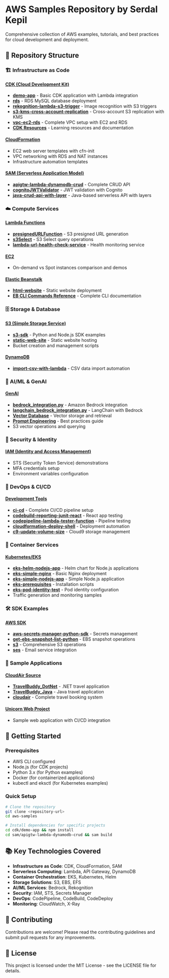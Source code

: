 # AWS Samples Repository by Serdal Kepil

Comprehensive collection of AWS examples, tutorials, and best practices for cloud development and deployment.

## 📁 Repository Structure

### 🏗️ Infrastructure as Code

#### [CDK (Cloud Development Kit)](./cdk/)
- **[demo-app](./cdk/demo-app/)** - Basic CDK application with Lambda integration
- **[rds](./cdk/rds/)** - RDS MySQL database deployment
- **[rekognition-lambda-s3-trigger](./cdk/rekognition-lambda-s3-trigger/)** - Image recognition with S3 triggers
- **[s3-kms-cross-account-replication](./cdk/s3-kms-cross-account-replication/)** - Cross-account S3 replication with KMS
- **[vpc-ec2-rds](./cdk/vpc-ec2-rds/)** - Complete VPC setup with EC2 and RDS
- **[CDK Resources](./cdk/CDK-resources.md)** - Learning resources and documentation

#### [CloudFormation](./cloudformation/)
- EC2 web server templates with cfn-init
- VPC networking with RDS and NAT instances
- Infrastructure automation templates

#### [SAM (Serverless Application Model)](./sam/)
- **[apigtw-lambda-dynamodb-crud](./sam/apigtw-lambda-dynamodb-crud/)** - Complete CRUD API
- **[cognitoJWTValidator](./sam/cognitoJWTValidator/)** - JWT validation with Cognito
- **[java-crud-api-with-layer](./sam/java-crud-api-with-layer/)** - Java-based serverless API with layers

### ☁️ Compute Services

#### [Lambda Functions](./lambda/)
- **[presignedURLFunction](./lambda/presignedURLFunction/)** - S3 presigned URL generation
- **[s3Select](./lambda/s3Select/)** - S3 Select query operations
- **[lambda-url-health-check-service](./lambda-url-health-check-service/)** - Health monitoring service

#### [EC2](./ec2/)
- On-demand vs Spot instances comparison and demos

#### [Elastic Beanstalk](./eb/)
- **[html-website](./eb/html-website/)** - Static website deployment
- **[EB CLI Commands Reference](./eb/README.md)** - Complete CLI documentation

### 🗄️ Storage & Database

#### [S3 (Simple Storage Service)](./s3/)
- **[s3-sdk](./s3/s3-sdk/)** - Python and Node.js SDK examples
- **[static-web-site](./s3/static-web-site/)** - Static website hosting
- Bucket creation and management scripts

#### [DynamoDB](./dynamodb/)
- **[import-csv-with-lambda](./dynamodb/import-csv-with-lambda/)** - CSV data import automation

### 🤖 AI/ML & GenAI

#### [GenAI](./GenAI/)
- **[bedrock_integration.py](./GenAI/bedrock_integration.py)** - Amazon Bedrock integration
- **[langchain_bedrock_integration.py](./GenAI/langchain_bedrock_integration.py)** - LangChain with Bedrock
- **[Vector Database](./GenAI/vector_db.md)** - Vector storage and retrieval
- **[Prompt Engineering](./GenAI/bedrock_prompt_engineering.md)** - Best practices guide
- S3 vector operations and querying

### 🔐 Security & Identity

#### [IAM (Identity and Access Management)](./iam/)
- STS (Security Token Service) demonstrations
- MFA credentials setup
- Environment variables configuration

### 🚀 DevOps & CI/CD

#### [Development Tools](./dev-tools/)
- **[ci-cd](./dev-tools/ci-cd/)** - Complete CI/CD pipeline setup
- **[codebuild-reporting-junit-react](./dev-tools/codebuild-reporting-junit-react/)** - React app testing
- **[codepipeline-lambda-tester-function](./dev-tools/codepipeline-lambda-tester-function/)** - Pipeline testing
- **[cloudformation-deploy-shell](./dev-tools/cloudformation-deploy-shell/)** - Deployment automation
- **[c9-update-volume-size](./dev-tools/c9-update-volume-size/)** - Cloud9 storage management

### 🐳 Container Services

#### [Kubernetes/EKS](./kubernetes/)
- **[eks-helm-nodejs-app](./kubernetes/eks-helm-nodejs-app/)** - Helm chart for Node.js applications
- **[eks-simple-nginx](./kubernetes/eks-simple-nginx/)** - Basic Nginx deployment
- **[eks-simple-nodejs-app](./kubernetes/eks-simple-nodejs-app/)** - Simple Node.js application
- **[eks-prerequisites](./kubernetes/eks-prerequisites/)** - Installation scripts
- **[eks-pod-identity-test](./kubernetes/eks-pod-identity-test/)** - Pod identity configuration
- Traffic generation and monitoring samples

### 🛠️ SDK Examples

#### [AWS SDK](./sdk/)
- **[aws-secrets-manager-python-sdk](./sdk/aws-secrets-manager-python-sdk/)** - Secrets management
- **[get-ebs-snapshot-list-python](./sdk/get-ebs-snapshot-list-python/)** - EBS snapshot operations
- **[s3](./sdk/s3/)** - Comprehensive S3 operations
- **[ses](./sdk/ses/)** - Email service integration

### 📧 Sample Applications

#### [CloudAir Source](./cloudair-source/)
- **[TravelBuddy_DotNet](./cloudair-source/TravelBuddy_DotNet/)** - .NET travel application
- **[TravelBuddy_Java](./cloudair-source/TravelBuddy_Java/)** - Java travel application
- **[cloudair](./cloudair-source/cloudair/)** - Complete travel booking system

#### [Unicorn Web Project](./unicorn-web-project/)
- Sample web application with CI/CD integration

## 🚀 Getting Started

### Prerequisites
- AWS CLI configured
- Node.js (for CDK projects)
- Python 3.x (for Python examples)
- Docker (for containerized applications)
- kubectl and eksctl (for Kubernetes examples)

### Quick Setup
```bash
# Clone the repository
git clone <repository-url>
cd aws-samples

# Install dependencies for specific projects
cd cdk/demo-app && npm install
cd sam/apigtw-lambda-dynamodb-crud && sam build
```

## 📚 Key Technologies Covered

- **Infrastructure as Code**: CDK, CloudFormation, SAM
- **Serverless Computing**: Lambda, API Gateway, DynamoDB
- **Container Orchestration**: EKS, Kubernetes, Helm
- **Storage Solutions**: S3, EBS, EFS
- **AI/ML Services**: Bedrock, Rekognition
- **Security**: IAM, STS, Secrets Manager
- **DevOps**: CodePipeline, CodeBuild, CodeDeploy
- **Monitoring**: CloudWatch, X-Ray

## 🤝 Contributing

Contributions are welcome! Please read the contributing guidelines and submit pull requests for any improvements.

## 📄 License

This project is licensed under the MIT License - see the LICENSE file for details.